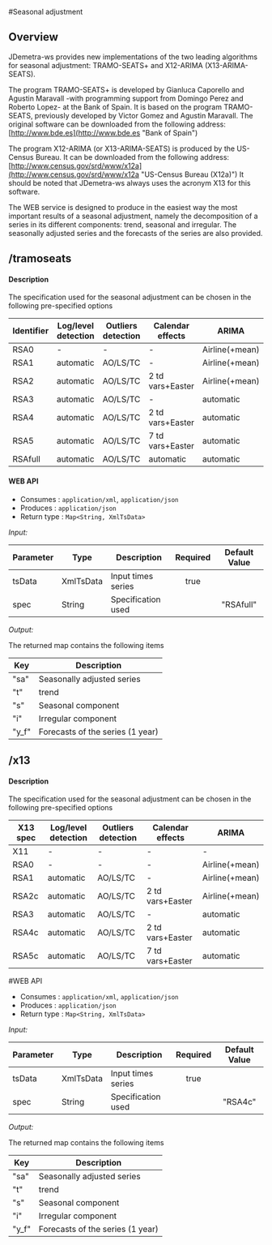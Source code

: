 #Seasonal adjustment

## Overview

JDemetra-ws provides new implementations of the two leading algorithms for seasonal adjustment: TRAMO-SEATS+ and X12-ARIMA (X13-ARIMA-SEATS).

 The program TRAMO-SEATS+ is developed by Gianluca Caporello and Agustin Maravall -with programming support from Domingo Perez and Roberto Lopez- 
 at the Bank of Spain. It is based on the program TRAMO-SEATS, previously developed by Victor Gomez and Agustin Maravall.
 The original software can be downloaded from the following address:
  [http://www.bde.es](http://www.bde.es "Bank of Spain")

 The program X12-ARIMA (or X13-ARIMA-SEATS) is produced by the US-Census Bureau. It can be downloaded from the following address: [http://www.census.gov/srd/www/x12a](http://www.census.gov/srd/www/x12a "US-Census Bureau (X12a)")
 It should be noted that JDemetra-ws always uses the acronym X13 for this software.
 
 The WEB service is designed to produce in the easiest way the most important results of a seasonal adjustment, namely the decomposition of a series in its different components:
 trend, seasonal and irregular. The seasonally adjusted series and the forecasts of the series are also provided.

## /tramoseats

#### Description

The specification used for the seasonal adjustment can be chosen in the following pre-specified options

| Identifier      | Log/level detection | Outliers detection | Calendar effects | ARIMA        |
|-----------------|---------------------|--------------------|------------------|--------------|
| RSA0            | -                   | -                  | -                |Airline(+mean)|
| RSA1            | automatic           | AO/LS/TC           | -                |Airline(+mean)|
| RSA2            | automatic           | AO/LS/TC           | 2 td vars+Easter |Airline(+mean)|
| RSA3            | automatic           | AO/LS/TC           | -                |automatic     |
| RSA4            | automatic           | AO/LS/TC           | 2 td vars+Easter |automatic     |
| RSA5            | automatic           | AO/LS/TC           | 7 td vars+Easter |automatic     |
| RSAfull         | automatic           | AO/LS/TC           | automatic        |automatic     |

#### WEB API

-   Consumes : `application/xml`, `application/json`
-   Produces : `application/json`
-   Return type : `Map<String, XmlTsData>`

_Input:_

| Parameter | Type      | Description        | Required | Default Value |
|-----------|-----------|--------------------|:--------:|:-------------:|
| tsData    | XmlTsData | Input times series |   true   |               |
| spec      | String    | Specification used |          |     "RSAfull"    |

_Output:_

The returned map contains the following items

| Key | Description |
|-----|-------------|
|"sa" | Seasonally adjusted series|
|"t"  | trend|
|"s"  | Seasonal component|
|"i"  | Irregular component|
|"y_f"| Forecasts of the series (1 year)|

## /x13

#### Description

The specification used for the seasonal adjustment can be chosen in the following pre-specified options

| X13 spec        | Log/level detection | Outliers detection | Calendar effects | ARIMA        |
|-----------------|---------------------|--------------------|------------------|--------------|
| X11             | -                   | -                  | -                |-             |
| RSA0            | -                   | -                  | -                |Airline(+mean)|
| RSA1            | automatic           | AO/LS/TC           | -                |Airline(+mean)|
| RSA2c           | automatic           | AO/LS/TC           | 2 td vars+Easter |Airline(+mean)|
| RSA3            | automatic           | AO/LS/TC           | -                |automatic     |
| RSA4c           | automatic           | AO/LS/TC           | 2 td vars+Easter |automatic     |
| RSA5c           | automatic           | AO/LS/TC           | 7 td vars+Easter |automatic     |

#WEB API

-   Consumes : `application/xml`, `application/json`
-   Produces : `application/json`
-   Return type : `Map<String, XmlTsData>`

_Input:_

| Parameter | Type      | Description        | Required | Default Value |
|-----------|-----------|--------------------|:--------:|:-------------:|
| tsData    | XmlTsData | Input times series |   true   |               |
| spec      | String    | Specification used |          |    "RSA4c"    |

_Output:_

The returned map contains the following items

| Key | Description |
|-----|-------------|
|"sa" | Seasonally adjusted series|
|"t"  | trend|
|"s"  | Seasonal component|
|"i"  | Irregular component|
|"y_f"| Forecasts of the series (1 year)|



